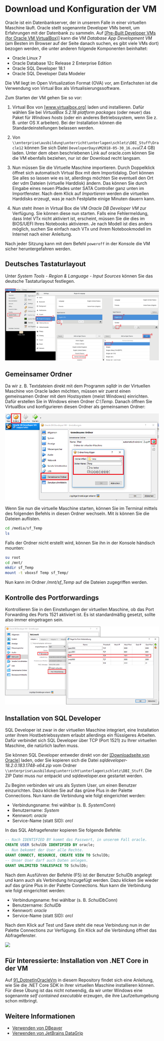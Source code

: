 # Download und Konfiguration der VM

Oracle ist ein Datenbankserver, der in unserem Falle in einer virtuellen Maschine läuft. Oracle stellt sogenannte Developer VMs bereit, um Erfahrungen mit der Datenbank zu sammeln. Auf <a href="http://www.oracle.com/technetwork/community/developer-vm/index.html" target="_blank">[Pre-Built Developer VMs (for Oracle VM VirtualBox)]</a> kann die VM *Database App Development VM* (am Besten im Browser auf der Seite danach suchen, es gibt viele VMs dort) bezogen werden, die unter anderen folgende Komponenten beinhaltet:

- Oracle Linux 7
- Oracle Database 12c Release 2 Enterprise Edition 
- Oracle SQL Developer 18.1
- Oracle SQL Developer Data Modeler

Die VM liegt im Open Virtualization Format (OVA) vor, am Einfachsten ist die Verwendung von Virtual Box als Virtualisierungssoftware.

Zum Starten der VM gehen Sie so vor:

1. Virtual Box von <a href="https://www.virtualbox.org/wiki/Downloads" target="_blank">[www.virtualbox.org]</a> laden und installieren. Dafür wählen Sie bei *VirtualBox 5.2.18 platform packages* (oder neuer) das Paket für *Windows hosts* (oder ein anderes Betriebssystem, wenn Sie z. B. unter OS X arbeiten). Bei der Installation können die Standardeinstellungen belassen werden.

1. Von `\\enterprise\ausbildung\unterricht\unterlagen\schletz\DBI_Stuff\Oracle12` können Sie sich Datei `DeveloperDaysVM2018-05-30_16.ova`(7.4 GB) laden. Unter dem oben beschriebenen Link auf oracle.com können Sie die VM ebenfalls beziehen, nur ist der Download recht langsam.

1. Nun müssen Sie die Virtuelle Maschine importieren. Durch Doppelklick öffnet sich automatisch Virtual Box mit dem Importidalog. Dort können Sie alles so lassen wie es ist, allerdings möchten Sie eventuell den Ort der vdm Dateien (virtuelle Harddisk) ändern. Das können Sie durch Eingabe eines neuen Pfades unter SATA Controller ganz unten im Importfenster. Nach dem Klick auf *Importieren* werden die virtuellen Harddisks erzeugt, was je nach Festplatte einige Minuten dauern kann.

1. Nun steht ihnen in Virtual Box die VM *Oracle DB Developer VM* zur Verfügung. Sie können diese nun starten. Falls eine Fehlermeldung, dass Intel VTx nicht aktiviert ist, erscheint, müssen Sie die dies im BIOS/UEFI Ihres Notebooks aktivieren. Je nach Modell ist dies anders möglich, suchen Sie einfach nach VTx und ihrem Notebookmodell im Internet nach einer Anleitung.

Nach jeder Sitzung kann mit dem Befehl `poweroff` in der Konsole die VM sicher heruntergefahren werden.

## Deutsches Tastaturlayout

Unter *System Tools - Region & Language - Input Sources* können Sie das deutsche Tastaturlayout
festlegen.

![](german_keyboard.png)

## Gemeinsamer Ordner

Da wir z. B. Textdateien direkt mit dem Programm *sqlldr* in der Virtuellen Maschine von Oracle laden möchten,
müssen wir zuerst einen gemeinsamen Ordner mit dem Hostsystem (meist Windows) einrichten. Dafür erstellen
Sie in Windows einen Ordner *C:\Temp*. Danach öffnen Sie VirtualBox und konfigurieren diesen Ordner als
gemeinsamen Ordner:

![](gemeinsamerOrdnerVirtualBox.png)

Wenn Sie nun die virtuelle Maschine starten, können Sie im Terminal mittels des folgenden Befehls
in diesen Ordner wechseln. Mit *ls* können Sie die Dateien auflisten. 

```bash
cd /media/sf_Temp
ls

```

Falls der Ordner nicht erstellt wird, können Sie ihn in der Konsole händisch mounten:

```bash
su root
cd /mnt/
mkdir sf_Temp
mount -t vboxsf Temp sf_Temp/

```

Nun kann im Ordner */mnt/sf_Temp* auf die Dateien zugegriffen werden.

## Kontrolle des Portforwardings

Kontrollieren Sie in den Einstellungen der virtuellen Maschine, ob das Port Forwarding des Ports 1521
aktiviert ist. Es ist standardmäßig gesetzt, sollte also immer eingetragen sein.

![](port_forwarding.png)

## Installation von SQL Developer

SQL Developer ist zwar in der virtuellen Maschine integriert, eine Installation unter ihrem Hostbetriebssystem erlaubt allerdings ein flüssigeres Arbeiten. Dafür verbindet sich SQL Developer über TCP (Port 1521) zu Ihrer virtuellen Maschine, die natürlich laufen muss.

Sie können SQL Developer entweder direkt von der <a href="https://www.oracle.com/technetwork/developer-tools/sql-developer/downloads/index.html" target="_blank">[Downloadseite von Oracle]</a> laden, oder Sie kopieren sich die Datei *sqldeveloper-18.2.0.183.1748-x64.zip* vom Ordner `\\enterprise\ausbildung\unterricht\unterlagen\schletz\DBI_Stuff`. Die ZIP Datei muss nur entpackt und sqldeveloper.exe gestartet werden.

Zu Beginn verbinden wir uns als System User, um einen Benutzer einzurichten. Dazu klicken Sie auf das grüne Plus in der Palette Connections. Nun kann die Verbindung wie folgt eingerichtet werden:

* Verbindungsname: frei wählbar (s. B. *SystemConn*)
* Benutzername: *System*
* Kennwort: *oracle*
* Service-Name (statt SID): *orcl*

In das SQL Abfragefenster kopieren Sie folgende Befehle:

```sql
-- Nach IDENTIFIED BY kommt das Passwort, in unserem Fall oracle.
CREATE USER SchulDb IDENTIFIED BY oracle;
-- Nun bekommt der User alle Rechte.
GRANT CONNECT, RESOURCE, CREATE VIEW TO SchulDb;
-- Unser User darf auch Daten anlegen.
GRANT UNLIMITED TABLESPACE TO SchulDb;
```

Nach dem Ausführen der Befehle (F5) ist der Benutzer SchulDb angelegt und kann auch als Verbindung hinzugefügt werden. Dazu klicken Sie wieder auf das grüne Plus in der Palette Connections. Nun kann die Verbindung wie folgt eingerichtet werden:

* Verbindungsname: frei wählbar (s. B. *SchulDbConn*)
* Benutzername: *SchulDb*
* Kennwort: *oracle*
* Service-Name (statt SID): *orcl*

Nach dem Klick auf Test und Save steht die neue Verbindung nun in der Palette Connections zur Verfügung. Ein Klick auf die Verbindung öffnet das Abfragefenster.

![](images/sqlDeveloperConnection.png)

## Für Interessierte: Installation von .NET Core in der VM

Auf [91_DotnetInOracleVm](../91_DotnetInOracleVm/README.md) in diesem Repository findet sich eine Anleitung, wie Sie die .NET Core
SDK in ihrer virtuellen Maschine installieren können. Für diese Übung ist das nicht notwendig, da
wir unter Windows eine sogenannte *self contained executable* erzeugen, die ihre Laufzeitumgebung
schon mitbringt.

## Weitere Informationen

- [Verwenden von DBeaver](01_Dbeaver/README.md)
- [Verwenden von JetBrains DataGrip](02_DataGrip/README.md)
